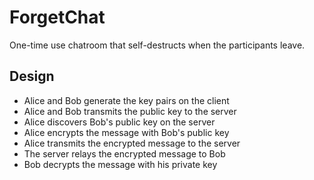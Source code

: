 # ForgetChat

One-time use chatroom that self-destructs when the participants leave.

## Design
* Alice and Bob generate the key pairs on the client
* Alice and Bob transmits the public key to the server
* Alice discovers Bob's public key on the server
* Alice encrypts the message with Bob's public key
* Alice transmits the encrypted message to the server
* The server relays the encrypted message to Bob
* Bob decrypts the message with his private key
